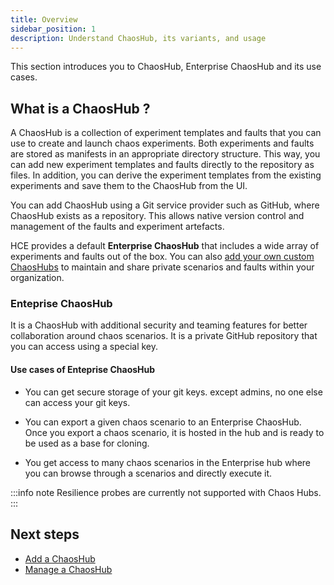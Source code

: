 ```yaml
---
title: Overview
sidebar_position: 1
description: Understand ChaosHub, its variants, and usage
---
```


This section introduces you to ChaosHub, Enterprise ChaosHub and its use cases.

## What is a ChaosHub ?
A ChaosHub is a collection of experiment templates and faults that you can use to create and launch chaos experiments.
Both experiments and faults are stored as manifests in an appropriate directory structure. This way, you can add new experiment templates and faults directly to the repository as files. In addition, you can derive the experiment templates from the existing experiments and save them to the ChaosHub from the UI.

You can add ChaosHub using a Git service provider such as GitHub, where ChaosHub exists as a repository. This allows native version control and management of the faults and experiment artefacts.

HCE provides a default **Enterprise ChaosHub** that includes a wide array of experiments and faults out of the box. You can also [add your own custom ChaosHubs](./add-chaos-hub) to maintain and share private scenarios and faults within your organization.

### Enteprise ChaosHub
It is a ChaosHub with additional security and teaming features for better collaboration around chaos scenarios. It is a private GitHub repository that you can access using a special key.

#### Use cases of Enteprise ChaosHub
* You can get secure storage of your git keys. except admins, no one else can access your git keys.

* You can export a given chaos scenario to an Enterprise ChaosHub. Once you export a chaos scenario, it is hosted in the hub and is ready to be used as a base for cloning.

* You get access to many chaos scenarios in the Enterprise hub where you can browse through a scenarios and directly execute it.

:::info note
Resilience probes are currently not supported with Chaos Hubs.
:::

## Next steps

* [Add a ChaosHub](./add-chaos-hub)
* [Manage a ChaosHub](./manage-hub)
 